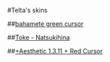 #Telta's skins

##[bahamete green cursor](https://puu.sh/EPmhK/c889b96d5f.osk)

##[Toke - Natsukihina](https://puu.sh/EPmjr/8ac51dc4de.osk)

##[+Aesthetic 1.3.11 + Red Cursor](https://puu.sh/EPmlN/775af9f2b9.osk)
